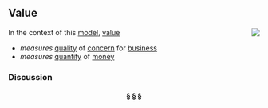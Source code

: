## Value

<img src="https://rawgithub.com/nikboyd/sample-domain/master/images/value.svg" align="right"/>

In the context of this [model](../README.md), [value](https://github.com/nikboyd/sample-domain/blob/master/topics/value.md)

* <i>measures</i> [quality](https://github.com/nikboyd/sample-domain/blob/master/topics/quality.md) of [concern](https://github.com/nikboyd/sample-domain/blob/master/topics/concern.md) for [business](https://github.com/nikboyd/sample-domain/blob/master/topics/business.md)
* <i>measures</i> [quantity](https://github.com/nikboyd/sample-domain/blob/master/topics/quantity.md) of [money](https://github.com/nikboyd/sample-domain/blob/master/topics/money.md)

### Discussion



<h4 align="center"><b>&sect; &sect; &sect;</b></h4>
